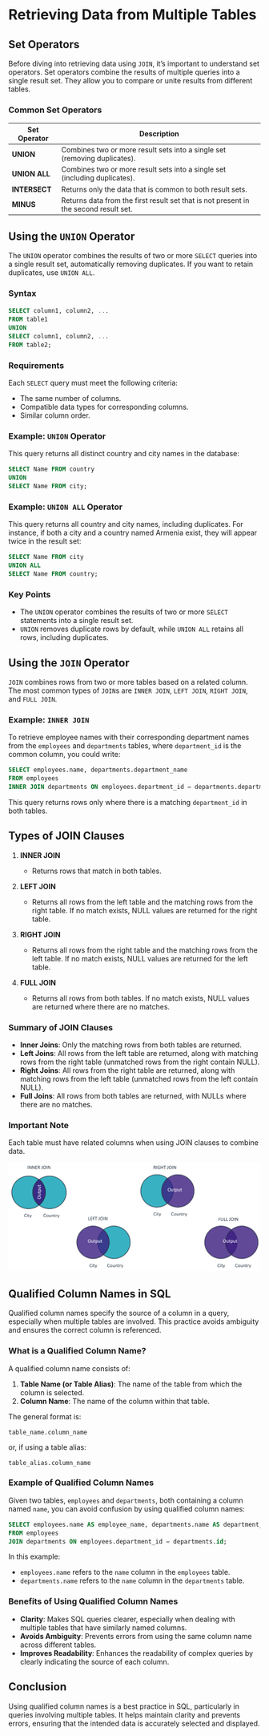 # Retrieving Data from Multiple Tables

## Set Operators

Before diving into retrieving data using `JOIN`, it’s important to understand set operators. Set operators combine the results of multiple queries into a single result set. They allow you to compare or unite results from different tables.

### Common Set Operators

| Set Operator  | Description                                                                          |
| ------------- | ------------------------------------------------------------------------------------ |
| **UNION**     | Combines two or more result sets into a single set (removing duplicates).            |
| **UNION ALL** | Combines two or more result sets into a single set (including duplicates).           |
| **INTERSECT** | Returns only the data that is common to both result sets.                            |
| **MINUS**     | Returns data from the first result set that is not present in the second result set. |

## Using the `UNION` Operator

The `UNION` operator combines the results of two or more `SELECT` queries into a single result set, automatically removing duplicates. If you want to retain duplicates, use `UNION ALL`.

### Syntax

```sql
SELECT column1, column2, ...
FROM table1
UNION
SELECT column1, column2, ...
FROM table2;
```

### Requirements

Each `SELECT` query must meet the following criteria:

-   The same number of columns.
-   Compatible data types for corresponding columns.
-   Similar column order.

### Example: `UNION` Operator

This query returns all distinct country and city names in the database:

```sql
SELECT Name FROM country
UNION
SELECT Name FROM city;
```

### Example: `UNION ALL` Operator

This query returns all country and city names, including duplicates. For instance, if both a city and a country named Armenia exist, they will appear twice in the result set:

```sql
SELECT Name FROM city
UNION ALL
SELECT Name FROM country;
```

### Key Points

-   The `UNION` operator combines the results of two or more `SELECT` statements into a single result set.
-   `UNION` removes duplicate rows by default, while `UNION ALL` retains all rows, including duplicates.

## Using the `JOIN` Operator

`JOIN` combines rows from two or more tables based on a related column. The most common types of `JOIN`s are `INNER JOIN`, `LEFT JOIN`, `RIGHT JOIN`, and `FULL JOIN`.

### Example: `INNER JOIN`

To retrieve employee names with their corresponding department names from the `employees` and `departments` tables, where `department_id` is the common column, you could write:

```sql
SELECT employees.name, departments.department_name
FROM employees
INNER JOIN departments ON employees.department_id = departments.department_id;
```

This query returns rows only where there is a matching `department_id` in both tables.

## Types of JOIN Clauses

1. **INNER JOIN**

    - Returns rows that match in both tables.

2. **LEFT JOIN**

    - Returns all rows from the left table and the matching rows from the right table. If no match exists, NULL values are returned for the right table.

3. **RIGHT JOIN**

    - Returns all rows from the right table and the matching rows from the left table. If no match exists, NULL values are returned for the left table.

4. **FULL JOIN**
    - Returns all rows from both tables. If no match exists, NULL values are returned where there are no matches.

### Summary of JOIN Clauses

-   **Inner Joins**: Only the matching rows from both tables are returned.
-   **Left Joins**: All rows from the left table are returned, along with matching rows from the right table (unmatched rows from the right contain NULL).
-   **Right Joins**: All rows from the right table are returned, along with matching rows from the left table (unmatched rows from the left contain NULL).
-   **Full Joins**: All rows from both tables are returned, with NULLs where there are no matches.

### Important Note

Each table must have related columns when using JOIN clauses to combine data.

![JOIN Clauses](./img/JOIN_clauses.png)

## Qualified Column Names in SQL

Qualified column names specify the source of a column in a query, especially when multiple tables are involved. This practice avoids ambiguity and ensures the correct column is referenced.

### What is a Qualified Column Name?

A qualified column name consists of:

1. **Table Name (or Table Alias)**: The name of the table from which the column is selected.
2. **Column Name**: The name of the column within that table.

The general format is:

```
table_name.column_name
```

or, if using a table alias:

```
table_alias.column_name
```

### Example of Qualified Column Names

Given two tables, `employees` and `departments`, both containing a column named `name`, you can avoid confusion by using qualified column names:

```sql
SELECT employees.name AS employee_name, departments.name AS department_name
FROM employees
JOIN departments ON employees.department_id = departments.id;
```

In this example:

-   `employees.name` refers to the `name` column in the `employees` table.
-   `departments.name` refers to the `name` column in the `departments` table.

### Benefits of Using Qualified Column Names

-   **Clarity**: Makes SQL queries clearer, especially when dealing with multiple tables that have similarly named columns.
-   **Avoids Ambiguity**: Prevents errors from using the same column name across different tables.
-   **Improves Readability**: Enhances the readability of complex queries by clearly indicating the source of each column.

## Conclusion

Using qualified column names is a best practice in SQL, particularly in queries involving multiple tables. It helps maintain clarity and prevents errors, ensuring that the intended data is accurately selected and displayed.

